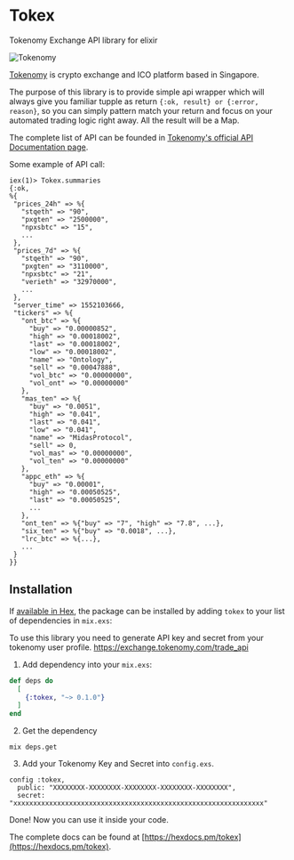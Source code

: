 # Tokex

Tokenomy Exchange API library for elixir

![Tokenomy](https://www.tokenomy.com/images/tokenomy/LOGO_TOKENOMY.png)

[Tokenomy](https://www.tokenomy.com) is crypto exchange and ICO platform based in Singapore.

The purpose of this library is to provide simple api wrapper which will always give you familiar tupple as return ``` {:ok, result} or {:error, reason} ```, so you can simply pattern match your return and focus on your automated trading logic right away. All the result will be a Map.

The complete list of API can be founded in [Tokenomy's official API Documentation page](https://exchange.tokenomy.com/help/api).

Some example of API call:


  ```
iex(1)> Tokex.summaries
{:ok,
 %{
   "prices_24h" => %{
     "stqeth" => "90",
     "pxgten" => "2500000",
     "npxsbtc" => "15",
     ...
   },
   "prices_7d" => %{
     "stqeth" => "90",
     "pxgten" => "3110000",
     "npxsbtc" => "21",
     "verieth" => "32970000",
     ...
   },
   "server_time" => 1552103666,
   "tickers" => %{
     "ont_btc" => %{
       "buy" => "0.00000852",
       "high" => "0.00018002",
       "last" => "0.00018002",
       "low" => "0.00018002",
       "name" => "Ontology",
       "sell" => "0.00047888",
       "vol_btc" => "0.00000000",
       "vol_ont" => "0.00000000"
     },
     "mas_ten" => %{
       "buy" => "0.0051",
       "high" => "0.041",
       "last" => "0.041",
       "low" => "0.041",
       "name" => "MidasProtocol",
       "sell" => 0,
       "vol_mas" => "0.00000000",
       "vol_ten" => "0.00000000"
     },
     "appc_eth" => %{
       "buy" => "0.00001",
       "high" => "0.00050525",
       "last" => "0.00050525",
       ...
     },
     "ont_ten" => %{"buy" => "7", "high" => "7.8", ...},
     "six_ten" => %{"buy" => "0.0018", ...},
     "lrc_btc" => %{...},
     ...
   }
 }}

  ```





## Installation

If [available in Hex](https://hex.pm/docs/publish), the package can be installed
by adding `tokex` to your list of dependencies in `mix.exs`:

To use this library you need to generate API key and secret from your tokenomy user profile. https://exchange.tokenomy.com/trade_api


1. Add dependency into your `mix.exs`:

```elixir
def deps do
  [
    {:tokex, "~> 0.1.0"}
  ]
end
```


2. Get the dependency

```
mix deps.get
```


3. Add your Tokenomy Key and Secret into `config.exs`.

```
config :tokex,
  public: "XXXXXXXX-XXXXXXXX-XXXXXXXX-XXXXXXXX-XXXXXXXX",
  secret: "xxxxxxxxxxxxxxxxxxxxxxxxxxxxxxxxxxxxxxxxxxxxxxxxxxxxxxxxxxxxxxx"

```

Done! Now you can use it inside your code.


The complete docs can be found at [https://hexdocs.pm/tokex](https://hexdocs.pm/tokex).

